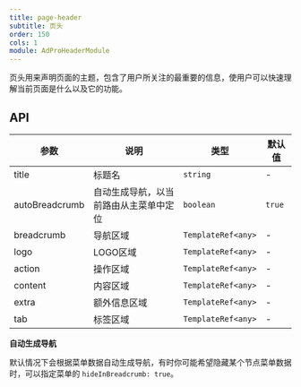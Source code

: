 ```yaml
---
title: page-header
subtitle: 页头
order: 150
cols: 1
module: AdProHeaderModule
---
```


页头用来声明页面的主题，包含了用户所关注的最重要的信息，使用户可以快速理解当前页面是什么以及它的功能。

## API

参数 | 说明 | 类型 | 默认值
----|------|-----|------
title | 标题名 | `string` | -
autoBreadcrumb | 自动生成导航，以当前路由从主菜单中定位  | `boolean` | `true`
breadcrumb | 导航区域  | `TemplateRef<any>` | -
logo | LOGO区域  | `TemplateRef<any>` | -
action | 操作区域  | `TemplateRef<any>` | -
content | 内容区域  | `TemplateRef<any>` | -
extra | 额外信息区域  | `TemplateRef<any>` | -
tab | 标签区域  | `TemplateRef<any>` | -

**自动生成导航**

默认情况下会根据菜单数据自动生成导航，有时你可能希望隐藏某个节点菜单数据时，可以指定菜单的 `hideInBreadcrumb: true`。
